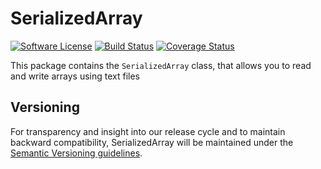 # SerializedArray

[![Software License](https://img.shields.io/badge/license-MIT-brightgreen.svg?style=flat-square)](LICENSE.txt)
[![Build Status](https://travis-ci.org/mirko-pagliai/serialized-array.svg?branch=master)](https://travis-ci.org/mirko-pagliai/serialized-array)
[![Coverage Status](https://img.shields.io/codecov/c/github/mirko-pagliai/serialized-array.svg?style=flat-square)](https://codecov.io/github/mirko-pagliai/serialized-array)

This package contains the `SerializedArray` class, that allows you to read and
write arrays using text files

## Versioning
For transparency and insight into our release cycle and to maintain backward
compatibility, SerializedArray will be maintained under the
[Semantic Versioning guidelines](http://semver.org).
